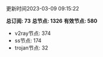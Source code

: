 更新时间2023-03-09 09:15:22

**总订阅: 73**
**总节点: 1326**
**有效节点: 580**
- v2ray节点: 374
- ss节点: 174
- trojan节点: 32
